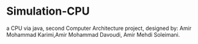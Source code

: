 # Simulation-CPU
a CPU via java, second Computer Architecture project, designed by: Amir Mohammad Karimi,Amir Mohammad Davoudi, Amir Mehdi Soleimani.

